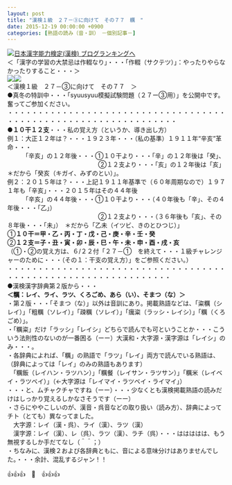 ```yaml
---
layout: post
title: "漢検１級　２７－③に向けて　その７７　糲　"
date: 2015-12-19 00:00:00 +0900
categories: [熟語の読み（音・訓）　－個別記事－]
---
```


[![](/syuusyuu9701/assets/images/漢検１級-２７－③に向けて-その７７-糲--br_c_3028_1.gif)](http://blog.with2.net/link.php?1659096:3028 "日本漢字能力検定(漢検) ブログランキングへ")[日本漢字能力検定(漢検) ブログランキングへ](http://blog.with2.net/link.php?1659096:3028)  
＜「漢字の学習の大禁忌は作輟なり」・・・「作輟（サクテツ）」：やったりやらなかったりすること・・・＞  
![](/syuusyuu9701/assets/images/漢検１級-２７－③に向けて-その７７-糲--f2b00e05f39dbac2f6bb549cdbf5ee36.jpg)![](/syuusyuu9701/assets/images/漢検１級-２７－③に向けて-その７７-糲--8e20c0aa219e83551bb2058e51b039be.jpg)  
＜漢検１級　２７－③に向けて　その７７　＞  
●真冬の特訓中・・・「syuusyuu模擬試験問題（２７ー③用）」を公開中です。奮ってご参加ください。  
・・・・・・・・・・・・・・・・・・・・・・・・・・・・・・・・・・・・・・・・・・・・・・・・・・・・・・・・・・・・・・・・  
**●１０干１２支**・・・私の覚え方（というか、導き出し方）  
例１：大正１２年は？・・・１９２３年・・・（私の基準）１９１１年“辛亥”革命・・・  
　　　「辛亥」の１２年後・・・①１０干より・・・「辛」の１２年後は「癸」、　  
　　　　　　　　　　　　　　　②１２支より・・・「亥」の１２年後は「亥」　　＊だから「癸亥（キガイ、みずのとい）」。  
例２：２０１５年は？・・・上記１９１１年基準で（６０年周期なので）１９７１年も「辛亥」・・・２０１５年はその４４年後  
　　　「辛亥」の４４年後・・・①１０干より・・・（４０年後も「辛」、その４年後・・・「乙」）　  
　　　　　　　　　　　　　　　②１２支より・・・（３６年後も「亥」、その８年後・・・「未」）　＊だから「乙未（イツビ、きのとひつじ）」  
①**１０干＝甲・乙・丙・丁・戊・己・庚・辛・壬・癸**  
②**１２支＝子・丑・寅・卯・辰・巳・午・未・申・酉・戌・亥**  
（①・②の覚え方は、６/２２付「２７－①　を終えて・・・１級チャレンジャーのために・・・（その１：干支の覚え方）」をご参照ください。）  
・・・・・・・・・・・・・・・・・・・・・・・・・・・・・・・・・・・・・・・・・・・・・・・・・・・・・・・・・・・・・・・  
●漢検漢字辞典第２版から・・・  
**＜糲：レイ、ライ、ラツ、くろごめ、あら（い）、そまつ（な）＞**  
・第２版・・・「そまつ（な）」以外は音訓にあり。掲載熟語などは、「粢糲（シレイ）」「粗糲（ソレイ）」「疎糲（ソレイ）」「癘粢（ラッシ・レイシ）」「糲（くろごめ）」。  
・「糲粢」だけ「ラッシ」「レイシ」どちらで読んでも可ということか・・・こういう法則性のないのが一番困る（ーー）大漢和・大字源・漢字源は「レイシ」のみ・・・。  
・各辞典によれば、「糲」の熟語で「ラツ」「レイ」両方で読んでいる熟語は、（辞典によっては「レイ」のみの熟語もあります）  
　「糲飯（レイハン・ラツハン）」「糲餐（レイサン・ラツサン）」「糲米（レイベイ・ラツベイ）」（←大字源は「レイマイ・ラツベイ・ライマイ」）  
・・・と、ムチャクチャですね（ーー）・・・少なくとも漢検掲載熟語の読みだけはしっかり覚えるしかなさそうです（ーー）  
・さらにややこしいのが、漢音・呉音などの取り扱い（読み方）、辞典によってチト（とても）異なってました。  
　大字源：レイ（漢・呉）、ライ（漢）、ラツ（漢）  
　漢字源：レイ（漢）、レ（呉）、ラツ（漢）、ラチ（呉）・・・ははははは、もう無視するしか手だてなし（＾＾；）  
・ちなみに、漢検２および各辞典ともに、音による意味分けはありませんでした。・・・余計、混乱するジャン！！  
  
👍👍👍　🐑　👍👍👍  
  
  
  